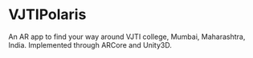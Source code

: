 # VJTIPolaris
An AR app to find your way around VJTI college, Mumbai, Maharashtra, India. Implemented through ARCore and Unity3D. 
